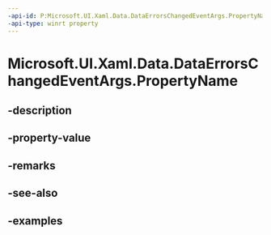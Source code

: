 ```yaml
---
-api-id: P:Microsoft.UI.Xaml.Data.DataErrorsChangedEventArgs.PropertyName
-api-type: winrt property
---
```


# Microsoft.UI.Xaml.Data.DataErrorsChangedEventArgs.PropertyName

<!--
public string PropertyName { get; set; }
-->


## -description

## -property-value

## -remarks

## -see-also

## -examples


